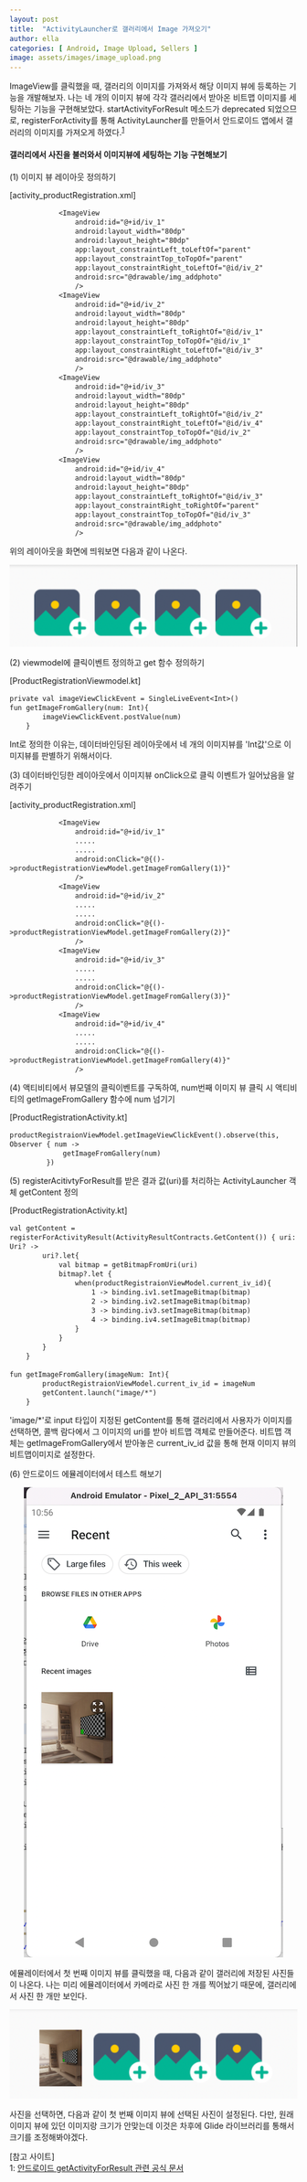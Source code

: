 ```yaml
---
layout: post
title:  "ActivityLauncher로 갤러리에서 Image 가져오기"
author: ella
categories: [ Android, Image Upload, Sellers ]
image: assets/images/image_upload.png
---
```


ImageView를 클릭했을 때, 갤러리의 이미지를 가져와서 해당 이미지 뷰에 등록하는 기능을 개발해보자. 나는 네 개의 이미지 뷰에 각각 갤러리에서 받아온 비트맵 이미지를 세팅하는 기능을 구현해보았다. startActivityForResult 메소드가 deprecated 되었으므로,  registerForActivity를 통해 ActivityLauncher를 만들어서 안드로이드 앱에서 갤러리의 이미지를 가져오게 하였다.<sup>[1](#footnote_1)</sup> 



#### 갤러리에서 사진을 불러와서 이미지뷰에 세팅하는 기능 구현해보기

(1) 이미지 뷰 레이아웃 정의하기 
 
[activity_productRegistration.xml]
```
            <ImageView
                android:id="@+id/iv_1"
                android:layout_width="80dp"
                android:layout_height="80dp"
                app:layout_constraintLeft_toLeftOf="parent"
                app:layout_constraintTop_toTopOf="parent"
                app:layout_constraintRight_toLeftOf="@id/iv_2"
                android:src="@drawable/img_addphoto"
                />
            <ImageView
                android:id="@+id/iv_2"
                android:layout_width="80dp"
                android:layout_height="80dp"
                app:layout_constraintLeft_toRightOf="@id/iv_1"
                app:layout_constraintTop_toTopOf="@id/iv_1"
                app:layout_constraintRight_toLeftOf="@id/iv_3"
                android:src="@drawable/img_addphoto"
                />
            <ImageView
                android:id="@+id/iv_3"
                android:layout_width="80dp"
                android:layout_height="80dp"
                app:layout_constraintLeft_toRightOf="@id/iv_2"
                app:layout_constraintRight_toLeftOf="@id/iv_4"
                app:layout_constraintTop_toTopOf="@id/iv_2"
                android:src="@drawable/img_addphoto"
                />
            <ImageView
                android:id="@+id/iv_4"
                android:layout_width="80dp"
                android:layout_height="80dp"
                app:layout_constraintLeft_toRightOf="@id/iv_3"
                app:layout_constraintRight_toRightOf="parent"
                app:layout_constraintTop_toTopOf="@id/iv_3"
                android:src="@drawable/img_addphoto"
                />
```

위의 레이아웃을 화면에 띄워보면 다음과 같이 나온다.  

<p align="center"><img src="/assets/images/iv_before.png"></p>


(2) viewmodel에 클릭이벤트 정의하고 get 함수 정의하기

[ProductRegistrationViewmodel.kt]
```
private val imageViewClickEvent = SingleLiveEvent<Int>()
fun getImageFromGallery(num: Int){
        imageViewClickEvent.postValue(num)
    }
```

Int로 정의한 이유는, 데이터바인딩된 레이아웃에서 네 개의 이미지뷰를 'Int값'으로 이미지뷰를 판별하기 위해서이다. 

(3) 데이터바인딩한 레이아웃에서 이미지뷰 onClick으로 클릭 이벤트가 일어났음을 알려주기 

[activity_productRegistration.xml]
```
            <ImageView
                android:id="@+id/iv_1"
                .....
                .....
                android:onClick="@{()->productRegistrationViewModel.getImageFromGallery(1)}"   
                />
            <ImageView
                android:id="@+id/iv_2"
                .....
                .....
                android:onClick="@{()->productRegistrationViewModel.getImageFromGallery(2)}"   
                />
            <ImageView
                android:id="@+id/iv_3"
                .....
                .....
                android:onClick="@{()->productRegistrationViewModel.getImageFromGallery(3)}"   
                />
            <ImageView
                android:id="@+id/iv_4"
                .....
                .....
                android:onClick="@{()->productRegistrationViewModel.getImageFromGallery(4)}"   
                />
```

(4) 액티비티에서 뷰모델의 클릭이벤트를 구독하여, num번째 이미지 뷰 클릭 시 액티비티의 getImageFromGallery 함수에 num 넘기기

[ProductRegistrationActivity.kt]
```
productRegistraionViewModel.getImageViewClickEvent().observe(this, Observer { num ->
             getImageFromGallery(num)
         })
```

(5) registerAcitivtyForResult를 받은 결과 값(uri)를 처리하는 ActivityLauncher 객체 getContent 정의
 
[ProductRegistrationActivity.kt] 
```
val getContent = registerForActivityResult(ActivityResultContracts.GetContent()) { uri: Uri? ->
        uri?.let{
            val bitmap = getBitmapFromUri(uri)
            bitmap?.let {
                when(productRegistraionViewModel.current_iv_id){
                    1 -> binding.iv1.setImageBitmap(bitmap)
                    2 -> binding.iv2.setImageBitmap(bitmap)
                    3 -> binding.iv3.setImageBitmap(bitmap)
                    4 -> binding.iv4.setImageBitmap(bitmap)
                }
            }
        }
    }
    
fun getImageFromGallery(imageNum: Int){
        productRegistraionViewModel.current_iv_id = imageNum
        getContent.launch("image/*")
    }
```

'image/*'로 input 타입이 지정된 getContent를 통해 갤러리에서 사용자가 이미지를 선택하면, 콜백 람다에서 그 이미지의 uri를 받아 비트맵 객체로 만들어준다. 비트맵 객체는 getImageFromGallery에서 받아놓은 current_iv_id 값을 통해 현재 이미지 뷰의 비트맵이미지로 설정한다.



(6) 안드로이드 에뮬레이터에서 테스트 해보기 
 
<p align="center"><img src="/assets/images/upload_gallery.png"></p>
에뮬레이터에서 첫 번째 이미지 뷰를 클릭했을 때, 다음과 같이 갤러리에 저장된 사진들이 나온다. 나는 미리 에뮬레이터에서 카메라로 사진 한 개를 찍어놨기 때문에, 갤러리에서 사진 한 개만 보인다.

<p align="center"><img src="/assets/images/iv_first_clicked.png"></p>

사진을 선택하면, 다음과 같이 첫 번째 이미지 뷰에 선택된 사진이 설정된다.
다만, 원래 이미지 뷰에 있던 이미지랑 크기가 안맞는데 이것은 차후에 Glide 라이브러리를 통해서 크기를 조정해봐야겠다.  

 
[참고 사이트]  
<a name="footnote_1">1</a>: [안드로이드 getActivityForResult 관련 공식 문서](https://developer.android.com/training/basics/intents/result)  


